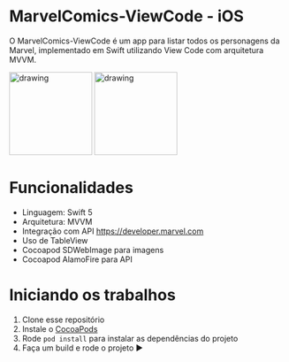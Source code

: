 # MarvelComics-ViewCode - iOS
O MarvelComics-ViewCode é um app para listar todos os personagens da Marvel, implementado em Swift utilizando View Code com arquitetura MVVM.

<img src="https://user-images.githubusercontent.com/58039168/174372332-248c25a1-1902-4ab5-bab1-1075a3883515.png" alt="drawing" width="150"/> <img src="https://user-images.githubusercontent.com/58039168/174371955-d1313d17-711a-46e7-87f7-b8a12e6d1a8e.png" alt="drawing" width="150"/> 

# Funcionalidades

- Linguagem: Swift 5
- Arquitetura: MVVM
- Integração com API https://developer.marvel.com
- Uso de TableView
- Cocoapod SDWebImage para imagens
- Cocoapod AlamoFire para API
                                                                                                                                                  


# Iniciando os trabalhos

1. Clone esse repositório 
2. Instale o [CocoaPods](https://guides.cocoapods.org/using/getting-started.html)
3. Rode `pod install` para instalar as dependências do projeto
4. Faça um build e rode o projeto ▶️

